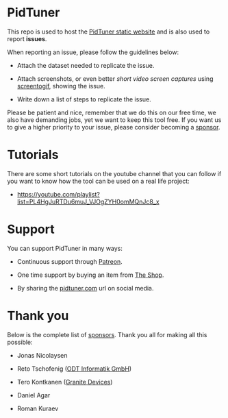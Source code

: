 # PidTuner

This repo is used to host the [PidTuner static website](https://geleos27.github.io/pidtuner.github.io/) and is also used to report **issues**.

When reporting an issue, please follow the guidelines below:

* Attach the dataset needed to replicate the issue.

* Attach screenshots, or even better *short video screen captures* using [screentogif](https://www.screentogif.com/), showing the issue.

* Write down a list of steps to replicate the issue.

Please be patient and nice, remember that we do this on our free time, we also have demanding jobs, yet we want to keep this tool free. If you want us to give a higher priority to your issue, please consider becoming a [sponsor](https://www.patreon.com/pidtuner).

# Tutorials

There are some short tutorials on the youtube channel that you can follow if you want to know how the tool can be used on a real life project:

* <https://youtube.com/playlist?list=PL4HgJuRTDu6muJ_VJOgZYH0omMQnJc8_x>

# Support

You can support PidTuner in many ways:

* Continuous support through [Patreon](https://www.patreon.com/pidtuner).

* One time support by buying an item from [The Shop](https://teespring.com/pidtuner).

* By sharing the [pidtuner.com](https://pidtuner.com/) url on social media.

# Thank you

Below is the complete list of [sponsors](https://www.patreon.com/pidtuner). Thank you all for making all this possible:

* Jonas Nicolaysen

* Reto Tschofenig ([ODT Informatik GmbH](https://odt.ch/))

* Tero Kontkanen ([Granite Devices](https://granitedevices.com/))

* Daniel Agar

* Roman Kuraev
